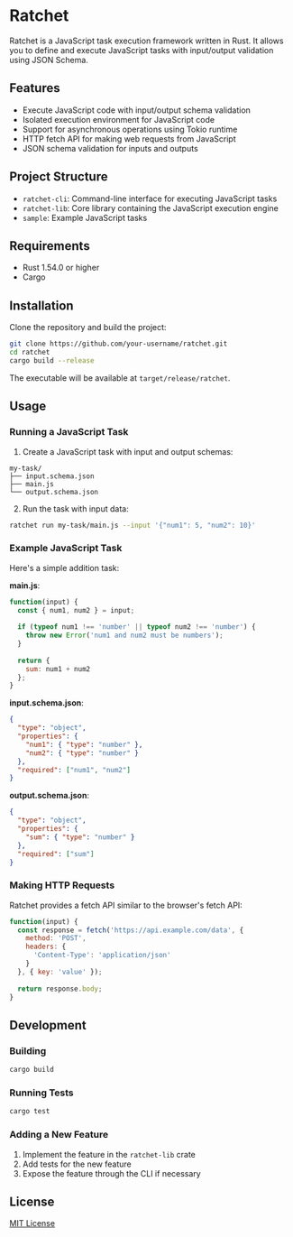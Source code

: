 # Ratchet

Ratchet is a JavaScript task execution framework written in Rust. It allows you to define and execute JavaScript tasks with input/output validation using JSON Schema.

## Features

- Execute JavaScript code with input/output schema validation
- Isolated execution environment for JavaScript code
- Support for asynchronous operations using Tokio runtime
- HTTP fetch API for making web requests from JavaScript
- JSON schema validation for inputs and outputs

## Project Structure

- `ratchet-cli`: Command-line interface for executing JavaScript tasks
- `ratchet-lib`: Core library containing the JavaScript execution engine
- `sample`: Example JavaScript tasks

## Requirements

- Rust 1.54.0 or higher
- Cargo

## Installation

Clone the repository and build the project:

```bash
git clone https://github.com/your-username/ratchet.git
cd ratchet
cargo build --release
```

The executable will be available at `target/release/ratchet`.

## Usage

### Running a JavaScript Task

1. Create a JavaScript task with input and output schemas:

```
my-task/
├── input.schema.json
├── main.js
└── output.schema.json
```

2. Run the task with input data:

```bash
ratchet run my-task/main.js --input '{"num1": 5, "num2": 10}'
```

### Example JavaScript Task

Here's a simple addition task:

**main.js**:
```javascript
function(input) {
  const { num1, num2 } = input;
  
  if (typeof num1 !== 'number' || typeof num2 !== 'number') {
    throw new Error('num1 and num2 must be numbers');
  }
  
  return {
    sum: num1 + num2
  };
}
```

**input.schema.json**:
```json
{
  "type": "object",
  "properties": {
    "num1": { "type": "number" },
    "num2": { "type": "number" }
  },
  "required": ["num1", "num2"]
}
```

**output.schema.json**:
```json
{
  "type": "object",
  "properties": {
    "sum": { "type": "number" }
  },
  "required": ["sum"]
}
```

### Making HTTP Requests

Ratchet provides a fetch API similar to the browser's fetch API:

```javascript
function(input) {
  const response = fetch('https://api.example.com/data', {
    method: 'POST',
    headers: {
      'Content-Type': 'application/json'
    }
  }, { key: 'value' });
  
  return response.body;
}
```

## Development

### Building

```bash
cargo build
```

### Running Tests

```bash
cargo test
```

### Adding a New Feature

1. Implement the feature in the `ratchet-lib` crate
2. Add tests for the new feature
3. Expose the feature through the CLI if necessary

## License

[MIT License](LICENSE)